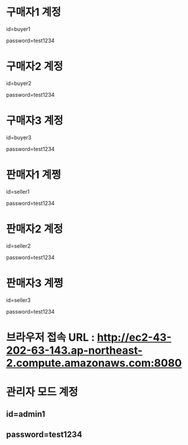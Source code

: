 


# 구매자1 계정
id=buyer1

password=test1234


# 구매자2 계정
id=buyer2

password=test1234



# 구매자3 계정
id=buyer3

password=test1234


# 판매자1 계쩡
id=seller1

password=test1234


# 판매자2 계정
id=seller2

password=test1234


# 판매자3 계쩡
id=seller3

password=test1234


# 브라우저 접속 URL : http://ec2-43-202-63-143.ap-northeast-2.compute.amazonaws.com:8080

<html>
  <p>
    <h1>관리자 모드 계정</h1>
    <h2>id=admin1</h2>
    <h2>password=test1234</h2>
  </p>

  <p>
    
  </p>

  <p>
    
  </p>

  <p>
    
  </p>
</html>
